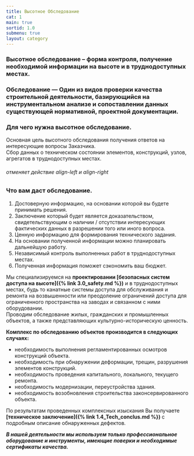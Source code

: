 ```yaml
---
title: Высотное Обследование
cat: 1
main: true
sortid: 1.0
submenu: true
layout: category
---
```


### __Высотное обследование__ – форма контроля, получение необходимой информации на высоте и в труднодоступных местах. 

### __Обследование__ — Один из видов проверки качества строительной деятельности, базирующийся на инструментальном анализе и сопоставлении данных существующей нормативной, проектной документации.

### Для чего нужна высотное обследование.
Основная цель высотного обследования получения ответов на интересующие вопросы Заказчика.   
Сбор данных о техническом состоянии элементов, конструкций, узлов, агрегатов в труднодоступных местах.
###### отменяет действие align-left и align-right

### Что вам даст обследование.
1. Достоверную информацию, на основании которой вы будете принимать решения.
2. Заключение который будет является доказательством, свидетельствующим о наличии / отсутствии интересующих фактических данных в разрешении того или иного вопроса.
3. Ценную информацию для формирования технического задания.
4. На основании полученной информации можно планировать дальнейшую работу. 
5. Независимый контроль выполненных работ в труднодоступных местах. 
6. Полученная информация поможет сэкономить ваш бюджет.

Мы специализируемся на __проектировании [безопасных систем доступа на высоте]({% link 3.0_safety.md %})__ и в труднодоступных местах, будь то канатные системы доступа для обслуживания и ремонта на возвышенности или преодоление ограничений доступа для ограниченного пространства на заводах и связанном с ними оборудовании.  
Проводим обследование жилых, гражданских и промышленных объектов, а также представляющих культурно-историческую ценность.  

__Комплекс по обследованию объектов производится в следующих случаях:__
- необходимость выполнения регламентированных осмотров конструкций объекта.
- необходимость при обнаружении деформации, трещин, разрушения элементов конструкций.
- необходимость проведения капитального, локального, текущего ремонта.
- необходимость модернизации, переустройства здания.
- необходимость возобновления строительства законсервированного объекта.


По результатам проведенных комплексных изыскания Вы получаете __[техническое заключение]({% link 1.4_Tech_conclus.md %})__ с подробным описание обнаруженных дефектов.

___В нашей деятельности мы используем только профессиональное оборудование и инструменты, имеющие поверки и необходимые сертификаты качества.___
